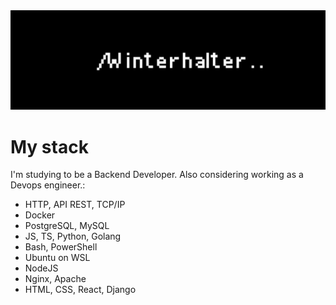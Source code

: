 <div id="header" align="center">
  <img src="back2.png" alt="banner">
</div>
  <h1>My stack</h1>
  I'm studying to be a Backend Developer. Also considering working as a Devops engineer.<tr>:</tr>
  
  <ul>
    <li>HTTP, API REST, TCP/IP</li>
    <li>Docker</li>
    <li>PostgreSQL, MySQL</li>
    <li>JS, TS, Python, Golang</li>
    <li>Bash, PowerShell</li>
    <li>Ubuntu on WSL</li>
    <li>NodeJS</li>
    <li>Nginx, Apache</li>
    <li>HTML, CSS, React, Django</li>
  </ul>

